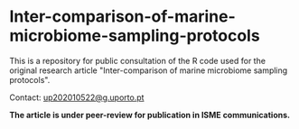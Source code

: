 # Inter-comparison-of-marine-microbiome-sampling-protocols

This is a repository for public consultation of the R code used for the original research article "Inter-comparison of marine microbiome sampling protocols".

Contact: up202010522@g.uporto.pt

**The article is under peer-review for publication in ISME communications.**
